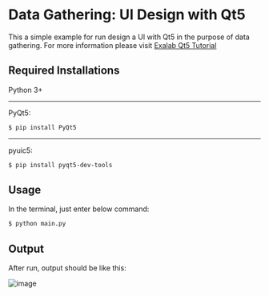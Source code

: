 # Data Gathering: UI Design with Qt5

This a simple example for run design a UI with Qt5 in the purpose of data gathering. For more information please visit [Exalab Qt5 Tutorial](http://exalab.ir/2018/04/26/data-gathering-ui-design-with-qt/)
## Required Installations

Python 3+

***

PyQt5:
```sh
$ pip install PyQt5
```
***
pyuic5:
```sh
$ pip install pyqt5-dev-tools
```
## Usage

In the terminal, just enter below command:

```sh
$ python main.py
```

## Output
After run, output should be like this:

![image](/home/hoptical/Documents/Exa_Blog/Part2/ui/screen.png  "screen")